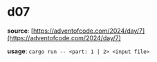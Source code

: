 # d07

**source**: [https://adventofcode.com/2024/day/7](https://adventofcode.com/2024/day/7)

**usage**: `cargo run -- <part: 1 | 2> <input file>`
